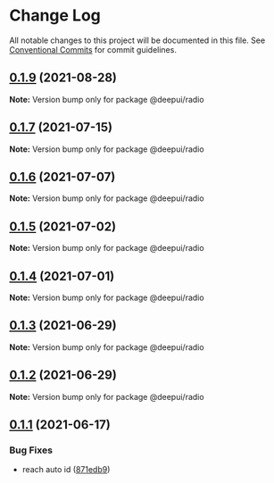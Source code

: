 # Change Log

All notable changes to this project will be documented in this file.
See [Conventional Commits](https://conventionalcommits.org) for commit guidelines.
## [0.1.9](https://github.com/deepecom/deepui/compare/@deepui/radio@0.1.7...@deepui/radio@0.1.9) (2021-08-28)

**Note:** Version bump only for package @deepui/radio





## [0.1.7](https://github.com/deepecom/deepui/compare/@deepui/radio@0.1.6...@deepui/radio@0.1.7) (2021-07-15)

**Note:** Version bump only for package @deepui/radio





## [0.1.6](https://github.com/deepecom/deepui/compare/@deepui/radio@0.1.5...@deepui/radio@0.1.6) (2021-07-07)

**Note:** Version bump only for package @deepui/radio





## [0.1.5](https://github.com/deepecom/deepui/compare/@deepui/radio@0.1.4...@deepui/radio@0.1.5) (2021-07-02)

**Note:** Version bump only for package @deepui/radio





## [0.1.4](https://github.com/deepecom/deepui/compare/@deepui/radio@0.1.3...@deepui/radio@0.1.4) (2021-07-01)

**Note:** Version bump only for package @deepui/radio





## [0.1.3](https://github.com/deepecom/deepui/compare/@deepui/radio@0.1.2...@deepui/radio@0.1.3) (2021-06-29)

**Note:** Version bump only for package @deepui/radio





## [0.1.2](https://github.com/deepecom/deepui/compare/@deepui/radio@0.1.1...@deepui/radio@0.1.2) (2021-06-29)

**Note:** Version bump only for package @deepui/radio





## [0.1.1](https://github.com/deepecom/deepui/compare/@deepui/radio@0.1.0...@deepui/radio@0.1.1) (2021-06-17)


### Bug Fixes

* reach auto id ([871edb9](https://github.com/deepecom/deepui/commit/871edb9a24da108a0827cb8521ce577b5c4d470a))
